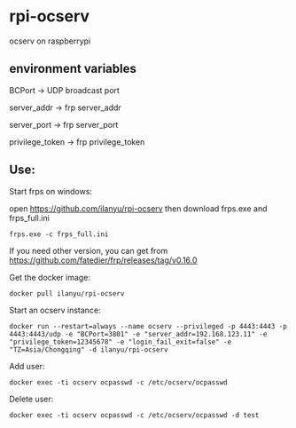 # rpi-ocserv
ocserv on raspberrypi

## environment variables

BCPort -> UDP broadcast port

server_addr -> frp server_addr

server_port -> frp server_port

privilege_token -> frp privilege_token

## Use:

Start frps on windows:

open https://github.com/ilanyu/rpi-ocserv then download frps.exe and frps_full.ini

	frps.exe -c frps_full.ini

If you need other version, you can get from https://github.com/fatedier/frp/releases/tag/v0.16.0

Get the docker image:

	docker pull ilanyu/rpi-ocserv

Start an ocserv instance:

	docker run --restart=always --name ocserv --privileged -p 4443:4443 -p 4443:4443/udp -e "BCPort=3801" -e "server_addr=192.168.123.11" -e "privilege_token=12345678" -e "login_fail_exit=false" -e "TZ=Asia/Chongqing" -d ilanyu/rpi-ocserv

Add user:

	docker exec -ti ocserv ocpasswd -c /etc/ocserv/ocpasswd

Delete user:

	docker exec -ti ocserv ocpasswd -c /etc/ocserv/ocpasswd -d test

